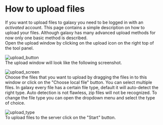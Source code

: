 # How to upload files
If you want to upload files to galaxy you need to be logged in with an _activated_ account. This page contains a simple description on how to upload your files. Although galaxy has many advanced upload methods for now only one basic method is described.
<br />
Open the upload window by clicking on the upload icon on the right top of the tool panel.
<br />

![upload_button](https://github.com/naturalis/naturalis-galaxy-tutorials/blob/master/Upload%20files/img/upload_button.jpg)
<br />
The upload window will look like the following screenshot.
<br />

![upload_screen](https://github.com/naturalis/naturalis-galaxy-tutorials/blob/master/Upload%20files/img/upload_screen.jpg)
<br />
Choose the files that you want to upload by dragging the files in to this window or click on the "Choose local file" button. You can select multiple files. In galaxy every file has a certain file type, default it will auto-detect the right type. Auto detection is not flawless, zip files will not be recognized. To change the file type you can open the dropdown menu and select the type of choice.
<br />

![upload_type](https://github.com/naturalis/naturalis-galaxy-tutorials/blob/master/Upload%20files/img/upload_uploadedfiles.jpg)
<br />
To upload files to the server click on the "Start" button.
